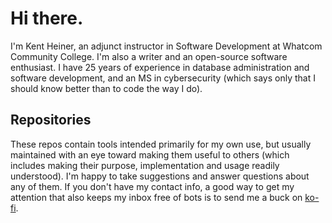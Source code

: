 # Hi there.

<!--
**buckaroo-labs/buckaroo-labs** is a ✨ _special_ ✨ repository because its `README.md` (this file) appears on your GitHub profile.

Here are some ideas to get you started:

- 🔭 I’m currently working on ...
- 🌱 I’m currently learning ...
- 👯 I’m looking to collaborate on ...
- 🤔 I’m looking for help with ...
- 💬 Ask me about ...
- 📫 How to reach me: ...
- 😄 Pronouns: ...
- ⚡ Fun fact: ...
-->
I'm Kent Heiner, an adjunct instructor in Software Development at Whatcom Community College. I'm also a writer and an open-source software enthusiast. I have 25 years of experience in database administration and software development, and an MS in cybersecurity (which says only that I should know better than to code the way I do). 

## Repositories 

These repos contain tools intended primarily for my own use, but usually maintained with an eye toward making them useful to others (which includes making their purpose, implementation and usage readily understood). I'm happy to take suggestions and answer questions about any of them. If you don't have my contact info, a good way to get my attention that also keeps my inbox free of bots is to send me a buck on [ko-fi](https://ko-fi.com/heiner).
